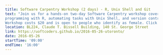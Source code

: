 ```yaml
---
title: Software Carpentry Workshop (2 days) - R, Unix Shell and Git
text: "Join us for a hands-on two-day Software Carpentry workshop covering core small research team skills: 
programming with R, automating tasks with Unix Shell, and version control with Git. 
Workshop costs $20 and is open to people who identify as female. Click to see the event page for more details and registration!"
location: BL224, Claude T. Bissell Building, 140 St. George Street
link: https://uoftcoders.github.io/2016-05-26-utoronto/
date: 2016-05-26
startTime: '09:00'
endTime: '16:00'
---
```

